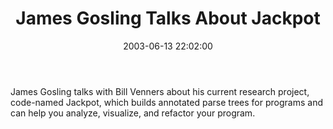 ﻿---
layout: post
title: "James Gosling Talks About Jackpot"
comments: false
date: 2003-06-13 22:02:00
categories:
 - Technology
subtext-id: 6c467e15-bd01-41de-b184-6ee72b7afcc9
alias: /blog/James-Gosling-Talks-About-Jackpot.aspx
---


James Gosling talks with Bill Venners about his current research project, code-named Jackpot, which builds annotated parse trees for programs and can help you analyze, visualize, and refactor your program. 
